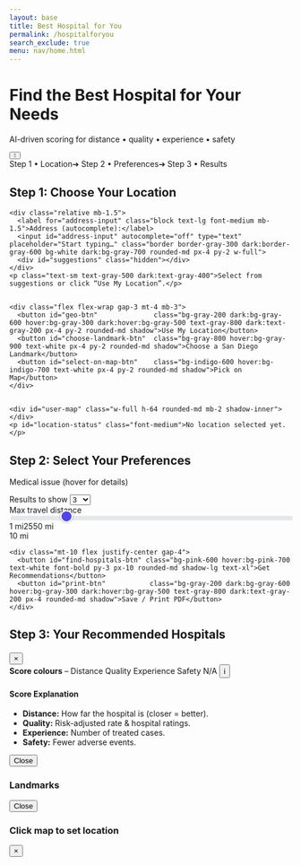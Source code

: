 ```yaml
---
layout: base
title: Best Hospital for You
permalink: /hospitalforyou
search_exclude: true
menu: nav/home.html
---
```



<!--────────── CDN IMPORTS ──────────-->
<link rel="stylesheet" href="https://unpkg.com/leaflet/dist/leaflet.css"/>
<link rel="stylesheet" href="https://unpkg.com/leaflet-routing-machine@3.2.12/dist/leaflet-routing-machine.css"/>
<script src="https://unpkg.com/leaflet/dist/leaflet.js"></script>
<script src="https://unpkg.com/leaflet-routing-machine@3.2.12/dist/leaflet-routing-machine.js"></script>
<script src="https://cdnjs.cloudflare.com/ajax/libs/Chart.js/4.4.1/chart.umd.min.js"></script>


<!--────────── GLOBAL STYLE PATCHES ──────────-->
<style>
:root{--track:#e5e7eb;--thumb:#4f46e5;--fill:#4f46e5}
.dark{--track:#374151;--thumb:#6366f1;--fill:#6366f1;background:#1f2937;color:#d1d5db}


/* slider + mini-bars (unchanged) */
input[type=range]{-webkit-appearance:none;width:100%;height:8px;border-radius:4px;background:var(--track)}
input[type=range]::-webkit-slider-thumb{-webkit-appearance:none;height:22px;width:22px;border-radius:50%;background:var(--thumb);border:2px solid #fff;cursor:pointer;box-shadow:0 0 3px rgb(0 0 0/.4);margin-top:-7px;transition:.2s}
input[type=range]::-webkit-slider-thumb:hover{transform:scale(1.15)}
.bar{height:8px;border-radius:4px;display:flex;overflow:hidden}.bar span{display:block;height:100%}
.bar span[data-tip]{position:relative}
.bar span[data-tip]::after{content:attr(data-tip);position:absolute;bottom:110%;left:50%;transform:translateX(-50%);white-space:nowrap;font-size:10px;padding:2px 4px;border-radius:4px;background:#111;color:#fff;opacity:0;pointer-events:none;transition:.15s}
.bar span[data-tip]:hover::after{opacity:1}
.hash{background-image:linear-gradient(135deg,rgba(0,0,0,.17)25%,transparent25%,transparent50%,rgba(0,0,0,.17)50%,rgba(0,0,0,.17)75%,transparent75%,transparent);background-size:8px 8px}


/* suggestions dropdown */
#suggestions{position:absolute;top:100%;left:0;width:100%;background:#fff;border:1px solid #ccc;border-top:none;z-index:1000;max-height:14rem;overflow-y:auto}
#suggestions div{padding:.5rem .75rem;font-size:.9rem;cursor:pointer;white-space:nowrap;text-overflow:ellipsis;overflow:hidden}
#suggestions div:hover{background:#f0f0f0}
</style>


<!--────────── HERO ──────────-->
<div class="bg-gradient-to-r from-indigo-600 to-blue-500 py-12">
  <div class="max-w-7xl mx-auto px-4 sm:px-6 lg:px-8 flex items-center justify-between">
    <div class="text-center flex-1">
      <h1 class="text-4xl font-extrabold text-white">Find the Best Hospital for Your Needs</h1>
      <p class="mt-3 text-xl text-indigo-100 max-w-3xl mx-auto">
        AI-driven scoring for distance • quality • experience • safety
      </p>
    </div>
    <!-- dark-mode toggle -->
    <button id="dark-toggle" class="ml-4 flex items-center justify-center h-10 w-10 rounded-full bg-white/20 hover:bg-white/30 text-white backdrop-blur">
      <svg id="sun" class="h-5 w-5" fill="none" stroke="currentColor" viewBox="0 0 24 24">
        <path stroke-linecap="round" stroke-linejoin="round" stroke-width="2" d="M12 3v1m0 16v1m9-9h-1M4 12H3m15.364 6.364l-.707-.707M6.343 6.343l-.707-.707m12.728 0l-.707.707M6.343 17.657l-.707.707M12 8a4 4 0 100 8 4 4 0 000-8z"/>
      </svg>
      <svg id="moon" class="h-5 w-5 hidden" fill="none" stroke="currentColor" viewBox="0 0 24 24">
        <path stroke-linecap="round" stroke-linejoin="round" stroke-width="2" d="M21 12.79A9 9 0 1111.21 3a7 7 0 009.79 9.79z"/>
      </svg>
    </button>
  </div>
</div>


<!--────────── MAIN WRAPPER ──────────-->
<div class="max-w-7xl mx-auto px-4 sm:px-6 lg:px-8 py-8 relative">


  <!-- progress bar -->
  <div class="flex mb-6 items-center justify-center gap-6 text-sm font-semibold">
    <span id="p-step1" class="text-indigo-600">Step 1 • Location</span><span>➔</span>
    <span id="p-step2" class="text-gray-400">Step 2 • Preferences</span><span>➔</span>
    <span id="p-step3" class="text-gray-400">Step 3 • Results</span>
  </div>


  <!-- STEP 1 -------------------------------------------------->
  <div id="step-one" class="bg-white dark:bg-gray-800 shadow-lg rounded-2xl p-6 mb-10">
    <h2 class="text-2xl font-bold mb-4">Step&nbsp;1: Choose Your Location</h2>


    <div class="relative mb-1.5">
      <label for="address-input" class="block text-lg font-medium mb-1.5">Address (autocomplete):</label>
      <input id="address-input" autocomplete="off" type="text" placeholder="Start typing…" class="border border-gray-300 dark:border-gray-600 bg-white dark:bg-gray-700 rounded-md px-4 py-2 w-full">
      <div id="suggestions" class="hidden"></div>
    </div>
    <p class="text-sm text-gray-500 dark:text-gray-400">Select from suggestions or click “Use My Location”.</p>


    <div class="flex flex-wrap gap-3 mt-4 mb-3">
      <button id="geo-btn"              class="bg-gray-200 dark:bg-gray-600 hover:bg-gray-300 dark:hover:bg-gray-500 text-gray-800 dark:text-gray-200 px-4 py-2 rounded-md shadow">Use My Location</button>
      <button id="choose-landmark-btn"  class="bg-gray-800 hover:bg-gray-900 text-white px-4 py-2 rounded-md shadow">Choose a San Diego Landmark</button>
      <button id="select-on-map-btn"    class="bg-indigo-600 hover:bg-indigo-700 text-white px-4 py-2 rounded-md shadow">Pick on Map</button>
    </div>


    <div id="user-map" class="w-full h-64 rounded-md mb-2 shadow-inner"></div>
    <p id="location-status" class="font-medium">No location selected yet.</p>
  </div>


  <!-- STEP 2 -------------------------------------------------->
  <div id="step-two" class="hidden bg-white dark:bg-gray-800 shadow-lg rounded-2xl p-6 mb-10">
    <h2 class="text-2xl font-bold mb-6">Step&nbsp;2: Select Your Preferences</h2>
    <div class="grid grid-cols-1 md:grid-cols-4 gap-6">
      <!-- left -->
      <div class="md:col-span-2 grid gap-8">
        <div>
          <p class="text-lg font-medium mb-2">Medical issue (hover for details)</p>
          <div id="issue-pills" class="flex flex-wrap gap-2"></div>
        </div>
        <div class="flex items-end gap-4">
          <div>
            <label class="font-medium block mb-1.5">Results to show</label>
            <select id="num-results" class="border border-gray-300 dark:border-gray-600 bg-white dark:bg-gray-700 rounded-md px-4 py-2">
              <option>1</option><option>2</option><option selected>3</option><option>5</option><option>7</option><option>10</option>
            </select>
          </div>
        </div>
      </div>
      <!-- right – stylish blue slider -->
      <div class="md:col-span-2 flex flex-col">
        <label class="block text-xl font-medium mb-4">Max travel distance</label>
        <input type="range" id="distance-range" min="1" max="50" value="10" oninput="document.getElementById('distance-readout').textContent=this.value+' mi'">
        <div class="flex justify-between text-xs text-gray-500 mt-1"><span>1 mi</span><span>25</span><span>50 mi</span></div>
        <span id="distance-readout" class="font-semibold mt-2 self-center">10 mi</span>
      </div>
    </div>


    <div class="mt-10 flex justify-center gap-4">
      <button id="find-hospitals-btn" class="bg-pink-600 hover:bg-pink-700 text-white font-bold py-3 px-10 rounded-md shadow-lg text-xl">Get Recommendations</button>
      <button id="print-btn"           class="bg-gray-200 dark:bg-gray-600 hover:bg-gray-300 dark:hover:bg-gray-500 text-gray-800 dark:text-gray-200 px-4 rounded-md shadow">Save / Print PDF</button>
    </div>
  </div>


  <!-- STEP 3 -------------------------------------------------->
  <div id="results" class="hidden">
    <h2 class="text-2xl font-bold mb-6">Step&nbsp;3: Your Recommended Hospitals</h2>
    <div id="hospital-list" class="grid md:grid-cols-2 gap-6 mb-6"></div>
    <div id="map" class="hidden w-full h-96 rounded-lg shadow-inner"></div>
  </div>
</div>


<!--────────── CHART MODAL, LEGEND, LANDMARK & PICK MODALS (unchanged markup) ──────────-->
<!-- … identical to previous version … -->


<!-- CHART MODAL -->
<div id="chart-modal" class="fixed inset-0 bg-black/50 hidden items-center justify-center z-50">
  <div class="bg-white dark:bg-gray-800 p-6 rounded-lg shadow-2xl relative w-80">
    <h4 id="chart-title" class="font-bold mb-2 text-center"></h4>
    <canvas id="chart-canvas"></canvas>
    <div id="chart-stats" class="mt-3 text-xs text-gray-700 dark:text-gray-300"></div>
    <button id="close-chart" class="absolute top-2 right-3 text-xl hover:text-red-600">&times;</button>
  </div>
</div>


<!-- LEGEND -->
<div class="fixed bottom-4 right-4 bg-white dark:bg-gray-800 rounded-lg shadow px-3 py-2 text-xs text-gray-700 dark:text-gray-200 flex items-center">
  <strong>Score colours</strong> –
  <span class="inline-block w-3 h-3 bg-teal-500 mr-1"></span>Distance
  <span class="inline-block w-3 h-3 bg-indigo-500 mr-1"></span>Quality
  <span class="inline-block w-3 h-3 bg-amber-500 mr-1"></span>Experience
  <span class="inline-block w-3 h-3 bg-rose-500 mr-1"></span>Safety
  <span class="inline-block w-3 h-3 bg-gray-400 mr-1 hash"></span>N/A
  <button id="legend-info-btn" class="ml-2 p-1 hover:bg-gray-200 dark:hover:bg-gray-700 rounded-full text-gray-500 dark:text-gray-400" aria-label="Show score key">ℹ️</button>
</div>


<!-- LEGEND INFO MODAL -->
<div id="legend-info-modal" class="fixed inset-0 bg-black/50 hidden items-center justify-center z-50">
  <div class="bg-white dark:bg-gray-800 p-6 rounded-lg shadow-2xl max-w-md">
    <h4 class="font-bold mb-4 text-lg">Score Explanation</h4>
    <ul class="list-disc list-inside text-sm space-y-2">
      <li><strong>Distance:</strong> How far the hospital is (closer = better).</li>
      <li><strong>Quality:</strong> Risk-adjusted rate & hospital ratings.</li>
      <li><strong>Experience:</strong> Number of treated cases.</li>
      <li><strong>Safety:</strong> Fewer adverse events.</li>
    </ul>
    <div class="mt-6 text-right"><button id="close-legend-info" class="px-4 py-2 bg-indigo-600 hover:bg-indigo-700 text-white rounded">Close</button></div>
  </div>
</div>


<!-- LANDMARK MODAL -->
<div id="landmark-modal" class="fixed inset-0 bg-black/50 hidden items-center justify-center z-50">
  <div class="bg-white dark:bg-gray-800 rounded-lg w-[90vw] h-[90vh] flex relative shadow-2xl">
    <aside class="w-64 border-r dark:border-gray-700 p-4 overflow-y-auto">
      <h3 class="text-lg font-bold mb-4">Landmarks</h3>
      <div id="landmark-buttons" class="space-y-2"></div>
      <button id="close-landmark" class="mt-4 text-sm text-gray-600 dark:text-gray-300 hover:text-gray-900">Close</button>
    </aside>
    <div id="landmark-map" class="flex-1"></div>
  </div>
</div>


<!-- PICK MODAL -->
<div id="pick-modal" class="fixed inset-0 bg-black/50 hidden items-center justify-center z-50">
  <div class="bg-white dark:bg-gray-800 rounded-lg w-[90vw] h-[90vh] relative shadow-2xl flex flex-col">
    <h3 class="text-lg font-bold p-4 border-b dark:border-gray-700">Click map to set location</h3>
    <div id="pick-map" class="flex-1"></div>
    <button id="close-pick" class="absolute top-2 right-4 text-xl text-gray-600 dark:text-gray-300 hover:text-gray-900">&times;</button>
  </div>
</div>


<!--────────── JAVASCRIPT ──────────-->
<script>
/*==== DATA ====*/
const issuesData={
  'AAA Repair Endo Unrupture':'Elective endovascular aortic aneurysm repair.',
  'AAA Repair Open Unrupture':'Open surgical repair of an unruptured abdominal aortic aneurysm.',
  'Acute Stroke':'Emergency treatment for any stroke type (bleed or clot).',
  'Acute Stroke Hemorrhagic':'Bleeding stroke requiring neuro-critical care.',
  'Acute Stroke Ischemic':'Clot-related stroke (tPA / thrombectomy).',
  'Acute Stroke Subarachnoid':'Bleed around the brain from ruptured aneurysm.',
  'AMI':'Acute myocardial infarction (“heart attack”).',
  'Carotid Endarterectomy':'Surgery to clear carotid-artery plaque.',
  'GI Hemorrhage':'Life-threatening gastrointestinal bleeding.',
  'Heart Failure':'Inpatient care for acute heart-failure decompensation.',
  'Hip Fracture':'Emergency repair of fractured hip.',
  'Isolated CABG Operative Mor':'Coronary-artery bypass graft.',
  'Pancreatic Resection':'Partial / total pancreas removal.',
  'PCI':'Percutaneous coronary intervention (stent).',
  'Pneumonia':'Severe pneumonia management.',
  'Postoperative Sepsis':'Septic complication after surgery.'
};
const landmarks=[
  {name:'Petco Park',lat:32.7073,lng:-117.1566},
  {name:'San Diego Zoo',lat:32.7353,lng:-117.1490},
  {name:'Balboa Park',lat:32.7311,lng:-117.1466},
  {name:'SeaWorld',lat:32.7640,lng:-117.2265},
  {name:'USS Midway',lat:32.7137,lng:-117.1750},
  {name:'La Jolla Cove',lat:32.8504,lng:-117.2727}
];


/*==== STATE ====*/
let userMap,userMarker,chosen;
let landmarkMap,landmarkTemp,pickMap,pickMarker,hospMap,routeCtl;
let selectedIssue='';
const apiURL='http://127.0.0.1:8115/api/predict';


/*==== DARK MODE ====*/
document.getElementById('dark-toggle').onclick=()=>{
  document.documentElement.classList.toggle('dark');
  document.getElementById('sun').classList.toggle('hidden');
  document.getElementById('moon').classList.toggle('hidden');
};


/*==== PROGRESS ====*/
function markStep(n){
  document.getElementById('p-step1').className=n>=1?'text-indigo-600':'text-gray-400';
  document.getElementById('p-step2').className=n>=2?'text-indigo-600':'text-gray-400';
  document.getElementById('p-step3').className=n>=3?'text-indigo-600':'text-gray-400';
}


/*==== MAP INIT ====*/
function initUserMap(){
  userMap=L.map('user-map',{zoomControl:false}).setView([32.7157,-117.1611],12);
  L.tileLayer('https://{s}.tile.openstreetmap.org/{z}/{x}/{y}.png',{maxZoom:19}).addTo(userMap);
}


/*==== SET LOCATION ====*/
function setLoc(lat,lng,label=''){
  chosen={lat,lng};
  if(userMarker)userMap.removeLayer(userMarker);
  userMarker=L.marker([lat,lng]).addTo(userMap);
  userMap.setView([lat,lng],14);
  if(label)userMarker.bindPopup(label).openPopup();
  document.getElementById('location-status').textContent=Location set ➜ ${label};
  document.getElementById('step-two').classList.remove('hidden');
  markStep(2);
}


/*==== AUTOCOMPLETE ====*/
function initAutocomplete(){
  const input=document.getElementById('address-input');
  const dropdown=document.getElementById('suggestions');
  let debounce;
  input.addEventListener('input',()=>{
    clearTimeout(debounce);
    const q=input.value.trim();
    if(q.length<3){dropdown.classList.add('hidden');return;}
    debounce=setTimeout(async()=>{
      try{
        const url=https://nominatim.openstreetmap.org/search?format=json&q=${encodeURIComponent(q)}&limit=8&addressdetails=1;
        const data=await (await fetch(url)).json();
        dropdown.innerHTML='';
        if(!data.length){dropdown.classList.add('hidden');return;}
        data.forEach(item=>{
          const div=document.createElement('div');
          div.textContent=item.display_name;
          div.onclick=()=>{
            input.value=item.display_name;
            dropdown.classList.add('hidden');
            setLoc(+item.lat,+item.lon,item.display_name);
          };
          dropdown.appendChild(div);
        });
        dropdown.classList.remove('hidden');
      }catch(e){console.error(e);}
    },250);
  });
  document.addEventListener('click',e=>{
    if(!input.contains(e.target)) dropdown.classList.add('hidden');
  });
}


/*==== GEOLOCATION ====*/
document.getElementById('geo-btn').onclick=()=>{
  if(!navigator.geolocation){alert('Geolocation not supported');return;}
  navigator.geolocation.getCurrentPosition(
    pos=>setLoc(pos.coords.latitude,pos.coords.longitude,'Your location'),
    ()=>alert('Unable to retrieve your location'));
};


/*==== ISSUE PILLS ====*/
const pillWrap=document.getElementById('issue-pills');
Object.entries(issuesData).forEach(([txt,desc])=>{
  const b=document.createElement('button');
  b.textContent=txt; b.title=desc;
  b.className='px-4 py-1.5 text-sm border rounded-full border-gray-300 dark:border-gray-600 hover:bg-indigo-50 dark:hover:bg-gray-600 transition';
  b.onclick=()=>{
    selectedIssue=txt;
    [...pillWrap.children].forEach(x=>x.className='px-4 py-1.5 text-sm border rounded-full border-gray-300 dark:border-gray-600 hover:bg-indigo-50 dark:hover:bg-gray-600 transition');
    b.className+=' bg-indigo-600 text-white border-indigo-600';
  };
  pillWrap.appendChild(b);
});


/*==== LANDMARK MODAL ====*/
const lmModal=document.getElementById('landmark-modal');
document.getElementById('choose-landmark-btn').onclick=()=>{
  lmModal.classList.replace('hidden','flex');
  document.getElementById('user-map').classList.add('invisible');
  if(!landmarkMap){
    landmarkMap=L.map('landmark-map',{zoomControl:false}).setView([32.7157,-117.1611],11);
    L.tileLayer('https://{s}.tile.openstreetmap.org/{z}/{x}/{y}.png',{maxZoom:19}).addTo(landmarkMap);
  }
};
document.getElementById('close-landmark').onclick=()=>{
  lmModal.classList.replace('flex','hidden');
  document.getElementById('user-map').classList.remove('invisible');
};
const lmBtns=document.getElementById('landmark-buttons');
landmarks.forEach(l=>{
  const btn=document.createElement('button');
  btn.innerHTML=<span class="inline-block w-2 h-2 bg-indigo-500 rounded-full mr-3"></span>${l.name};
  btn.className='w-full text-left px-3 py-2 border rounded bg-white dark:bg-gray-700 hover:bg-indigo-50 dark:hover:bg-gray-600 shadow-sm';
  btn.onmouseenter=()=>{
    if(landmarkTemp)landmarkMap.removeLayer(landmarkTemp);
    landmarkTemp=L.marker([l.lat,l.lng]).addTo(landmarkMap);
    landmarkMap.panTo([l.lat,l.lng]);
  };
  btn.onmouseleave=()=>{if(landmarkTemp)landmarkMap.removeLayer(landmarkTemp);};
  btn.onclick=()=>{
    setLoc(l.lat,l.lng,l.name);
    lmModal.classList.replace('flex','hidden');
    document.getElementById('user-map').classList.remove('invisible');
  };
  lmBtns.appendChild(btn);
});


/*==== PICK MAP ====*/
const pickModal=document.getElementById('pick-modal');
document.getElementById('select-on-map-btn').onclick=()=>{
  pickModal.classList.replace('hidden','flex');
  document.getElementById('user-map').classList.add('invisible');
  if(!pickMap){
    pickMap=L.map('pick-map',{zoomControl:false}).setView([32.7157,-117.1611],11);
    L.tileLayer('https://{s}.tile.openstreetmap.org/{z}/{x}/{y}.png',{maxZoom:19}).addTo(pickMap);
    pickMap.on('click',e=>{
      const {lat,lng}=e.latlng;
      if(pickMarker)pickMap.removeLayer(pickMarker);
      pickMarker=L.marker([lat,lng]).addTo(pickMap);
      setTimeout(()=>{
        pickModal.classList.replace('flex','hidden');
        document.getElementById('user-map').classList.remove('invisible');
      },300);
      setLoc(lat,lng,'Custom drop-pin');
    });
  }
};
document.getElementById('close-pick').onclick=()=>{
  pickModal.classList.replace('flex','hidden');
  document.getElementById('user-map').classList.remove('invisible');
};


/*==== PRINT ====*/
document.getElementById('print-btn').onclick=()=>window.print();


/*==== MINI-BAR ====*/
function makeBar(d,q,e,s){
  const cell=(v,c,l)=><span data-tip="${l}: ${v==null?'N/A':v.toFixed(2)}" style="width:${v==null?5:Math.min(v/40*100,100)}%" class="${v==null?'hash':''} ${c}"></span>;
  return <div class="bar mt-2">${cell(d,'bg-teal-500','Distance')}${cell(q,'bg-indigo-500','Quality')}${cell(e,'bg-amber-500','Experience')}${cell(s,'bg-rose-500','Safety')}</div>;
}


/*==== CHART MODAL ====*/
let chart,ctx=document.getElementById('chart-canvas');
function showChart(h){
  if(chart)chart.destroy();
  chart=new Chart(ctx,{type:'doughnut',
    data:{labels:['Distance','Quality','Experience','Safety'],
          datasets:[{data:[h.score_distance??0,h.score_quality??0,h.score_experience??0,h.score_safety??0],
                     backgroundColor:['#14b8a6','#6366f1','#f59e0b','#f43f5e'],borderWidth:0}]},
    options:{plugins:{legend:{display:false}},cutout:'60%'}});
  document.getElementById('chart-title').textContent=h.hospital;
  document.getElementById('chart-stats').innerHTML=
    <table class="w-full"><tbody>
      <tr><td>Distance</td><td class="text-right">${(h.score_distance??0).toFixed(2)}</td></tr>
      <tr><td>Quality</td><td class="text-right">${(h.score_quality??0).toFixed(2)}</td></tr>
      <tr><td>Experience</td><td class="text-right">${(h.score_experience??0).toFixed(2)}</td></tr>
      <tr><td>Safety</td><td class="text-right">${(h.score_safety??0).toFixed(2)}</td></tr>
    </tbody></table>;
  document.getElementById('chart-modal').classList.replace('hidden','flex');
}
document.getElementById('close-chart').onclick=()=>document.getElementById('chart-modal').classList.replace('flex','hidden');


/*==== FIND HOSPITALS (fix sort + routing) ====*/


/*==== FIND HOSPITALS (sort rows before rendering) ====*/
document.getElementById('find-hospitals-btn').onclick = async () => {
  if (!chosen)      { alert('Choose a location first'); return; }
  if (!selectedIssue){ alert('Select a medical issue'); return; }


  const list = document.getElementById('hospital-list');
  list.innerHTML =
    '<div class="h-24 rounded-lg skel"></div>'.repeat(
      +document.getElementById('num-results').value || 3
    );
  document.getElementById('results').classList.remove('hidden');
  markStep(3);


  /* fetch */
  const payload = {
    disease: selectedIssue,
    lat: chosen.lat,
    lon: chosen.lng,
    radius: +document.getElementById('distance-range').value,
    limit:  +document.getElementById('num-results').value
  };


  const mapDiv = document.getElementById('map');
  mapDiv.classList.add('hidden');
  if (hospMap) hospMap.remove();
  if (routeCtl) { hospMap?.removeControl(routeCtl); routeCtl = null; }


  try {
    const res  = await fetch(apiURL, {
      method:  'POST',
      headers: { 'Content-Type': 'application/json' },
      body:    JSON.stringify(payload)
    });
    const data = await res.json();
    let rows   = data.recommended_hospitals || [];


    if (!rows.length) {
      list.innerHTML = '<p class="text-red-600">No hospitals returned.</p>';
      return;
    }


    /* 1️⃣  Calculate a single composite score and sort DESCENDING */
    rows = rows
      .map(h => {
        const avg =
          ((h.score_distance   ?? 0) +
           (h.score_quality    ?? 0) +
           (h.score_experience ?? 0) +
           (h.score_safety     ?? 0)) / 4;
        return { ...h, avg };
      })
      .sort((a, b) => b.avg - a.avg);          // bigger score → higher rank


    /* 2️⃣  Build map first */
    mapDiv.classList.remove('hidden');
    hospMap = L.map('map', { zoomControl: false })
      .setView([chosen.lat, chosen.lng], 10);
    L.tileLayer(
      'https://{s}.tile.openstreetmap.org/{z}/{x}/{y}.png',
      { maxZoom: 19 }
    ).addTo(hospMap);


    const you = L.marker([chosen.lat, chosen.lng])
      .addTo(hospMap)
      .bindPopup('You');
    you.openPopup();


    const bounds = [[chosen.lat, chosen.lng]];


    /* 3️⃣  Render cards & markers */
    list.innerHTML = '';                       // clear skeletons


    rows.forEach((h, idx) => {
      bounds.push([h.latitude, h.longitude]);


      const card = document.createElement('div');
      card.className =
        'p-4 border rounded-lg bg-white dark:bg-gray-700 shadow hover:shadow-md transition';


      card.innerHTML = 
        <h3 class="font-bold text-lg mb-1">${idx + 1}. ${h.hospital}</h3>
        <p class="text-sm text-gray-600 dark:text-gray-300">
          Distance ${h.distance_mi} mi • Score ${h.avg.toFixed(2)}
        </p>
        ${makeBar(
          h.score_distance,
          h.score_quality,
          h.score_experience,
          h.score_safety
        )}
        <div class="flex gap-2 items-center text-xs mt-2">
          ${h.phone
            ? ☎ <a href="tel:+1-${h.phone}" class="underline">${h.phone}</a>
            : ''}
          <button
            class="bg-sky-600 hover:bg-sky-700 text-white px-2 py-1 rounded"
            data-i="${idx}"
            data-lat="${h.latitude}"
            data-lng="${h.longitude}">
            Route
          </button>
          <button
            class="bg-emerald-600 hover:bg-emerald-700 text-white px-2 py-1 rounded"
            onclick='showChart(${JSON.stringify(h)})'>
            Details
          </button>
        </div>
        <p class="text-xs mt-1" id="eta-${idx}"></p>;


      list.appendChild(card);


      L.marker([h.latitude, h.longitude])
        .addTo(hospMap)
        .bindPopup(h.hospital);
    });


    hospMap.fitBounds(bounds, { padding: [50, 50] });


    /* 4️⃣  Routing */
    list.querySelectorAll('button[data-i]').forEach(btn => {
      btn.onclick = () => {
        const lat = +btn.dataset.lat,
              lng = +btn.dataset.lng,
              i   = btn.dataset.i;


        if (routeCtl) hospMap.removeControl(routeCtl);


        routeCtl = L.Routing.control({
          waypoints: [
            L.latLng(chosen.lat, chosen.lng),
            L.latLng(lat, lng)
          ],
          router: L.Routing.osrmv1({
            serviceUrl: 'https://router.project-osrm.org/route/v1'
          }),
          lineOptions: {
            addWaypoints: false,
            styles: [{ weight: 5 }]
          },
          show: false,
          addWaypoints: false,
          fitSelectedRoutes: false
        }).addTo(hospMap);


        routeCtl.on('routesfound', e => {
          const mins = Math.round(e.routes[0].summary.totalTime / 60);
          document.getElementById(eta-${i}).textContent =
            ~${mins} min travel time;
          hospMap.fitBounds(e.routes[0].bounds, { padding: [30, 30] });
        });
      };
    });
  } catch (err) {
    console.error(err);
    list.innerHTML = <p class="text-red-600">${err.message}</p>;
  }
};






/*==== LEGEND INFO MODAL ====*/
document.getElementById('legend-info-btn').onclick=()=>document.getElementById('legend-info-modal').classList.replace('hidden','flex');
document.getElementById('close-legend-info').onclick=()=>document.getElementById('legend-info-modal').classList.replace('flex','hidden');
document.getElementById('legend-info-modal').onclick=e=>{
  if(e.target===document.getElementById('legend-info-modal')) document.getElementById('legend-info-modal').classList.replace('flex','hidden');
};


/*==== INIT ====*/
window.addEventListener('DOMContentLoaded',()=>{
  initUserMap();
  initAutocomplete();
  markStep(1);
});
</script>